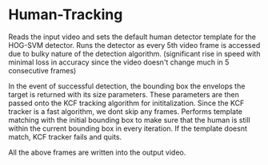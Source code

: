 # Human-Tracking

Reads the input video and sets the default human detector template for the HOG-SVM detector.
Runs the detector as every 5th video frame is accessed due to bulky nature of the detection algorithm. (significant rise in speed with minimal loss in accuracy since the video doesn't change much in 5 consecutive frames)

In the event of successful detection, the bounding box the envelops the target is returned with its size parameters.
These parameters are then passed onto the KCF tracking algorithm for inititalization.
Since the KCF tracker is a fast algorithm, we dont skip any frames. 
Performs template matching with the initial bounding box to make sure that the human is still within the current bounding box in every iteration.
If the template doesnt match, KCF tracker fails and quits.

All the above frames are written into the output video.
